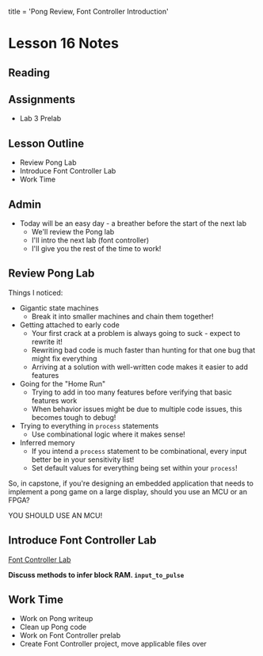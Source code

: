 title = 'Pong Review, Font Controller Introduction'

# Lesson 16 Notes

## Reading

## Assignments

- Lab 3 Prelab

## Lesson Outline

- Review Pong Lab
- Introduce Font Controller Lab
- Work Time

## Admin

- Today will be an easy day - a breather before the start of the next lab
  - We'll review the Pong lab
  - I'll intro the next lab (font controller)
  - I'll give you the rest of the time to work!

## Review Pong Lab

Things I noticed:

- Gigantic state machines
  - Break it into smaller machines and chain them together!
- Getting attached to early code
  - Your first crack at a problem is always going to suck - expect to rewrite it!
  - Rewriting bad code is much faster than hunting for that one bug that might fix everything
  - Arriving at a solution with well-written code makes it easier to add features
- Going for the "Home Run"
  - Trying to add in too many features before verifying that basic features work
  - When behavior issues might be due to multiple code issues, this becomes tough to debug!
- Trying to everything in `process` statements
  - Use combinational logic where it makes sense!
- Inferred memory
  - If you intend a `process` statement to be combinational, every input better be in your sensitivity list!
  - Set default values for everything being set within your `process`!

So, in capstone, if you're designing an embedded application that needs to implement a pong game on a large display, should you use an MCU or an FPGA?

YOU SHOULD USE AN MCU!

## Introduce Font Controller Lab

[Font Controller Lab](/labs/lab3)

**Discuss methods to infer block RAM.  `input_to_pulse`**

## Work Time

- Work on Pong writeup
- Clean up Pong code
- Work on Font Controller prelab
- Create Font Controller project, move applicable files over
